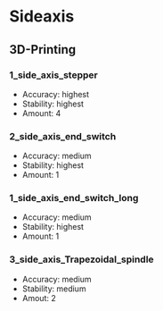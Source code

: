 # Sideaxis

## 3D-Printing

### 1_side_axis_stepper
- Accuracy: highest
- Stability: highest
- Amount: 4

### 2_side_axis_end_switch
- Accuracy: medium
- Stability: highest
- Amount: 1

### 1_side_axis_end_switch_long
- Accuracy: medium
- Stability: highest
- Amount: 1

### 3_side_axis_Trapezoidal_spindle
- Accuracy: medium
- Stability: medium
- Amout: 2

